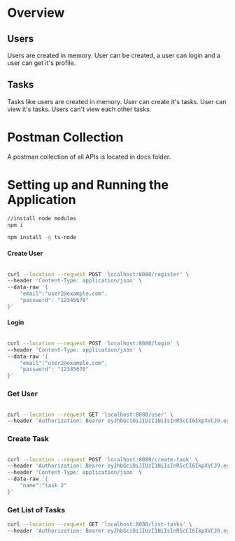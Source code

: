 # Overview

## Users

Users are created in memory. User can be created, a user can login and a user can get it's profile.

## Tasks

Tasks like users are created in memory. User can create it's tasks. User can view it's tasks. Users can't view each other tasks.

# Postman Collection
 A postman collection of all APIs is located in docs folder.

# Setting up and Running the Application

```bash
//install node modules
npm i

npm install -g ts-node

```

#### Create User
```bash

curl --location --request POST 'localhost:8080/register' \
--header 'Content-Type: application/json' \
--data-raw '{
    "email":"user2@example.com",
    "password": "12345678"
}'

```

#### Login
```bash

curl --location --request POST 'localhost:8080/login' \
--header 'Content-Type: application/json' \
--data-raw '{
    "email":"user2@example.com",
    "password": "12345678"
}'

```

### Get User

```bash

curl --location --request GET 'localhost:8080/user' \
--header 'Authorization: Bearer eyJhbGciOiJIUzI1NiIsInR5cCI6IkpXVCJ9.eyJleHAiOjE2MjM4NDI5OTIsImlkIjoxLCJlbWFpbCI6InVzZXIyQGV4YW1wbGUuY29tIiwicGFzc3dvcmQiOiIkMmIkMTAkTzRKaERGUE1LcFk5a0RhR3lSQ0txdVlSd1Q3ZEhVQkhoYXRwTEVZbXBxTFFacS9nUjNzVlMiLCJpYXQiOjE2MjM4MzkzOTJ9.NTlRtMRUoA-lDZiiiQDudxjOjibssTCDhNV92_EO5tQ'


```

### Create Task

```bash

curl --location --request POST 'localhost:8080/create-task' \
--header 'Authorization: Bearer eyJhbGciOiJIUzI1NiIsInR5cCI6IkpXVCJ9.eyJleHAiOjE2MjM4NDI5OTIsImlkIjoxLCJlbWFpbCI6InVzZXIyQGV4YW1wbGUuY29tIiwicGFzc3dvcmQiOiIkMmIkMTAkTzRKaERGUE1LcFk5a0RhR3lSQ0txdVlSd1Q3ZEhVQkhoYXRwTEVZbXBxTFFacS9nUjNzVlMiLCJpYXQiOjE2MjM4MzkzOTJ9.NTlRtMRUoA-lDZiiiQDudxjOjibssTCDhNV92_EO5tQ' \
--header 'Content-Type: application/json' \
--data-raw '{
    "name":"task 2"
}'

```

### Get List of Tasks

```bash
curl --location --request GET 'localhost:8080/list-tasks' \
--header 'Authorization: Bearer eyJhbGciOiJIUzI1NiIsInR5cCI6IkpXVCJ9.eyJleHAiOjE2MjM4NDI5OTIsImlkIjoxLCJlbWFpbCI6InVzZXIyQGV4YW1wbGUuY29tIiwicGFzc3dvcmQiOiIkMmIkMTAkTzRKaERGUE1LcFk5a0RhR3lSQ0txdVlSd1Q3ZEhVQkhoYXRwTEVZbXBxTFFacS9nUjNzVlMiLCJpYXQiOjE2MjM4MzkzOTJ9.NTlRtMRUoA-lDZiiiQDudxjOjibssTCDhNV92_EO5tQ'

```